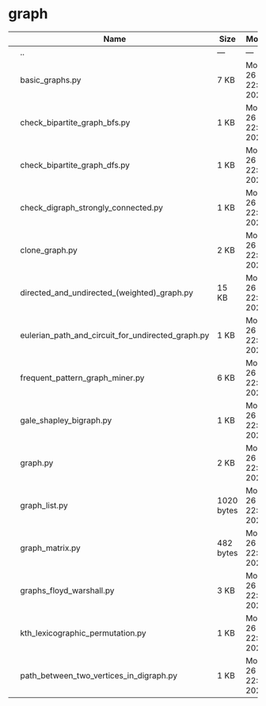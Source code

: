 # graph

<table><thead><tr class="header"><th></th><th>Name</th><th>Size</th><th>Modified</th><th></th></tr></thead><tbody><tr class="odd"><td></td><td><span class="goup">..</span></td><td>—</td><td>—</td><td></td></tr><tr class="even"><td></td><td><span class="name">basic_graphs.py</span></td><td>7 KB</td><td>Mon Jul 26 22:29:09 2021</td><td></td></tr><tr class="odd"><td></td><td><span class="name">check_bipartite_graph_bfs.py</span></td><td>1 KB</td><td>Mon Jul 26 22:29:09 2021</td><td></td></tr><tr class="even"><td></td><td><span class="name">check_bipartite_graph_dfs.py</span></td><td>1 KB</td><td>Mon Jul 26 22:29:09 2021</td><td></td></tr><tr class="odd"><td></td><td><span class="name">check_digraph_strongly_connected.py</span></td><td>1 KB</td><td>Mon Jul 26 22:35:13 2021</td><td></td></tr><tr class="even"><td></td><td><span class="name">clone_graph.py</span></td><td>2 KB</td><td>Mon Jul 26 22:29:09 2021</td><td></td></tr><tr class="odd"><td></td><td><span class="name">directed_and_undirected_(weighted)_graph.py</span></td><td>15 KB</td><td>Mon Jul 26 22:29:09 2021</td><td></td></tr><tr class="even"><td></td><td><span class="name">eulerian_path_and_circuit_for_undirected_graph.py</span></td><td>1 KB</td><td>Mon Jul 26 22:29:09 2021</td><td></td></tr><tr class="odd"><td></td><td><span class="name">frequent_pattern_graph_miner.py</span></td><td>6 KB</td><td>Mon Jul 26 22:29:09 2021</td><td></td></tr><tr class="even"><td></td><td><span class="name">gale_shapley_bigraph.py</span></td><td>1 KB</td><td>Mon Jul 26 22:29:09 2021</td><td></td></tr><tr class="odd"><td></td><td><span class="name">graph.py</span></td><td>2 KB</td><td>Mon Jul 26 22:35:13 2021</td><td></td></tr><tr class="even"><td></td><td><span class="name">graph_list.py</span></td><td>1020 bytes</td><td>Mon Jul 26 22:29:09 2021</td><td></td></tr><tr class="odd"><td></td><td><span class="name">graph_matrix.py</span></td><td>482 bytes</td><td>Mon Jul 26 22:29:09 2021</td><td></td></tr><tr class="even"><td></td><td><span class="name">graphs_floyd_warshall.py</span></td><td>3 KB</td><td>Mon Jul 26 22:29:09 2021</td><td></td></tr><tr class="odd"><td></td><td><span class="name">kth_lexicographic_permutation.py</span></td><td>1 KB</td><td>Mon Jul 26 22:29:09 2021</td><td></td></tr><tr class="even"><td></td><td><span class="name">path_between_two_vertices_in_digraph.py</span></td><td>1 KB</td><td>Mon Jul 26 22:35:13 2021</td><td></td></tr></tbody></table>
